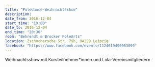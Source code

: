 ```yaml
---
title: "Poledance-Weihnachtsshow"
description: 
date_from: 2016-12-04
start_time: "19:00"
date_to: 2016-12-04
end_time: "20:30"
room: "Behrendt & Brocker PoleArts"
location: Zschochersche Str. 79b, 04229 Leipzig
facebook: "https://www.facebook.com/events/1124619490953099"
---
```


Weihnachtsshow mit Kursteilnehmer*innen und Lola-Vereinsmitgliedern